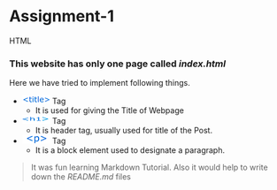 # Assignment-1
 HTML
 
### This website has only one page called _index.html_

Here we have tried to implement following things.
   * [![Title](title.jpg)](https://www.w3schools.com/tags/tag_title.asp) Tag     
     *  It is used for giving the Title of Webpage
   * [![h1](h1.jpg)](https://www.w3schools.com/tags/tag_hn.asp) Tag          
     *  It is header tag, usually used for title of the Post.
   * [![p](p.jpg)](https://www.w3schools.com/tags/tag_p.asp) Tag         
     *  It is a block element used to designate a paragraph.

> It was fun learning Markdown Tutorial. Also it would help to write down the _README.md_ files 
